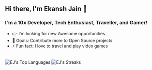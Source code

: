 ## Hi there, I'm Ekansh Jain 👋

### I'm a 10x Developer, Tech Enthusiast, Traveller, and Gamer!
- 👉 I’m looking for new Awesome opportunities
- 🥅 Goals: Contribute more to Open Source projects
- ⚡ Fun fact: I love to travel and play video games

<br />

<img align="left" alt="EJ's Top Languages" src="https://github-readme-stats.vercel.app/api/top-langs/?username=ejekanshjain&layout=compact&theme=tokyonight" />

<img align="left" alt="EJ's Streaks" src="https://github-readme-streak-stats.herokuapp.com?user=ejekanshjain&theme=tokyonight" />
